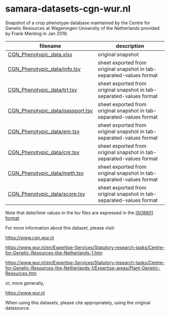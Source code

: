 # samara-datasets-cgn-wur.nl
Snapshot of a crop phenotype database maintained by the Centre for Genetic Resources at Wageningen University of the Netherlands provided by Frank Menting in Jan 2018.

 filename | description 
 --- | ---
 [CGN_Phenotypic_data.xlsx](./CGN_Phenotypic_data.xlsx) | original snapshot
 [CGN_Phenotypic_data/info.tsv](./CGN_Phenotypic_data/info.tsv) | sheet exported from original snapshot in tab-separated-values format
 [CGN_Phenotypic_data/trt.tsv](.CGN_Phenotypic_data/trt.tsv) | sheet exported from original snapshot in tab-separated-values format
 [CGN_Phenotypic_data/passport.tsv](./CGN_Phenotypic_data/passport.tsv) | sheet exported from original snapshot in tab-separated-values format
 [CGN_Phenotypic_data/enr.tsv](./CGN_Phenotypic_data/enr.tsv) | sheet exported from original snapshot in tab-separated-values format
 [CGN_Phenotypic_data/cnr.tsv](./CGN_Phenotypic_data/cnr.tsv) | sheet exported from original snapshot in tab-separated-values format
 [CGN_Phenotypic_data/meth.tsv](./CGN_Phenotypic_data/meth.tsv) | sheet exported from original snapshot in tab-separated-values format
 [CGN_Phenotypic_data/score.tsv](./CGN_Phenotypic_data/score.tsv) | sheet exported from original snapshot in tab-separated-values format

Note that date/time values in the tsv files are expressed in the [ISO8601 format](https://www.iso.org/iso-8601-date-and-time-format.html).
 
For more information about this dataset, please visit:

https://www.cgn.wur.nl

https://www.wur.nl/en/Expertise-Services/Statutory-research-tasks/Centre-for-Genetic-Resources-the-Netherlands-1.htm

https://www.wur.nl/en/Expertise-Services/Statutory-research-tasks/Centre-for-Genetic-Resources-the-Netherlands-1/Expertise-areas/Plant-Genetic-Resources.htm 

or, more generally,

https://www.wur.nl 

When using this datasets, please cite appropriately, using the original datasource. 
